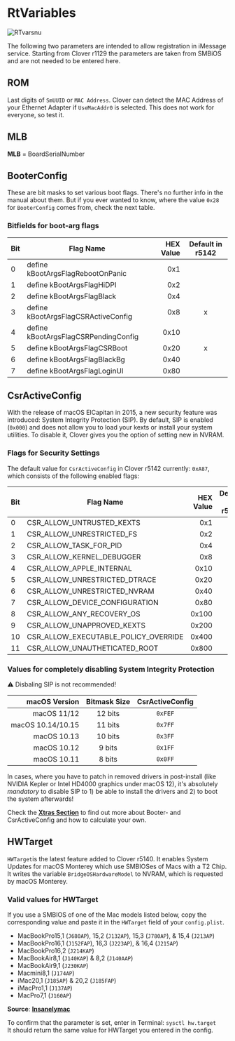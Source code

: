 # RtVariables
![RTvarsnu](https://user-images.githubusercontent.com/76865553/140332564-944c61eb-6168-4a12-b580-0f0744fd4fdf.png)

The following two parameters are intended to allow registration in iMessage service.
Starting from Clover r1129 the parameters are taken from SMBiOS and are not needed to be entered here.

## ROM
Last digits of `SmUUID` or `MAC Address`. Clover can detect the MAC Address of your Ethernet Adapter if `UseMacAddr0` is selected. This does not work for everyone, so test it.

## MLB
**MLB** = BoardSerialNumber

## BooterConfig
These are bit masks to set various boot flags. There's no further info in the manual about them. But if you ever wanted to know, where the value `0x28` for `BooterConfig` comes from, check the next table.

### Bitfields for boot-arg flags
|Bit| Flag Name | HEX Value  | Default in r5142
|---|-----------|-----------:|:-------------------:|
|0|define kBootArgsFlagRebootOnPanic    | 0x1|
|1|define kBootArgsFlagHiDPI            | 0x2|
|2|define kBootArgsFlagBlack            | 0x4|
|3|define kBootArgsFlagCSRActiveConfig  | 0x8|  x|
|4|define kBootArgsFlagCSRPendingConfig | 0x10|
|5|define kBootArgsFlagCSRBoot          | 0x20| x|
|6|define kBootArgsFlagBlackBg          | 0x40|
|7|define kBootArgsFlagLoginUI          | 0x80|

## CsrActiveConfig
With the release of macOS ElCapitan in 2015, a new security feature was introduced: System Integrity Protection (SIP). By default, SIP is enabled (`0x000`) and does not allow you to load your kexts or install your system utilities. To disable it, Clover gives you the option of setting new in NVRAM.

### Flags for Security Settings
The default value for `CsrActiveConfig` in Clover r5142 currently: `0xA87`, which consists of the following enabled flags:

|Bit| Flag Name | HEX Value | Default in r5142
|---|-----------|----------:|:---------------:|
|0|CSR_ALLOW_UNTRUSTED_KEXTS|0x1|x
|1|CSR_ALLOW_UNRESTRICTED_FS|0x2|x
|2|CSR_ALLOW_TASK_FOR_PID|0x4|x
|3|CSR_ALLOW_KERNEL_DEBUGGER|0x8|
|4|CSR_ALLOW_APPLE_INTERNAL|0x10|
|5|CSR_ALLOW_UNRESTRICTED_DTRACE |0x20|
|6|CSR_ALLOW_UNRESTRICTED_NVRAM|0x40|
|7|CSR_ALLOW_DEVICE_CONFIGURATION|0x80|x
|8|CSR_ALLOW_ANY_RECOVERY_OS|0x100|
|9|CSR_ALLOW_UNAPPROVED_KEXTS|0x200|x
|10|CSR_ALLOW_EXECUTABLE_POLICY_OVERRIDE|0x400|
|11|CSR_ALLOW_UNAUTHETICATED_ROOT|0x800|x

### Values for completely disabling System Integrity Protection
:warning: Disbaling SIP is not recommended!

| macOS Version     | Bitmask Size  | CsrActiveConfig |
|------------------:|:-------------:|:---------------:|
| macOS 11/12       | 12 bits       |         `0xFEF` |
| macOS 10.14/10.15 | 11 bits       |         `0x7FF` |
| macOS 10.13       | 10 bits       |         `0x3FF` |
| macOS 10.12       | 9 bits        |         `0x1FF` |
| macOS 10.11       | 8 bits        |         `0x0FF` |

In cases, where you have to patch in removed drivers in post-install (like NVIDIA Kepler or Intel HD4000 graphics under macOS 12), it's absolutely *mandatory* to disable SIP to 1) be able to install the drivers and 2) to boot the system afterwards!

Check the [**Xtras Section**](https://github.com/5T33Z0/Clover-Crate/tree/main/Xtras) to find out more about Booter- and CsrActiveConfig and how to calculate your own.

## HWTarget
`HWTarget`is the latest feature added to Clover r5140. It enables System Updates for macOS Monterey which use SMBIOSes of Macs with a T2 Chip. It writes the variable `BridgeOSHardwareModel` to NVRAM, which is requested by macOS Monterey. 

### Valid values for HWTarget
If you use a SMBIOS of one of the Mac models listed below, copy the corresponding value and paste it in the `HWTarget` field of your `config.plist`.

- MacBookPro15,1 (`J680AP`), 15,2 (`J132AP`), 15,3 (`J780AP`), & 15,4 (`J213AP`)
- MacBookPro16,1 (`J152FAP`), 16,3 (`J223AP`), & 16,4 (`J215AP`)
- MacBookPro16,2 (`J214KAP`)
- MacBookAir8,1 (`J140KAP`) & 8,2 (`J140AAP`) 
- MacBookAir9,1 (`J230KAP`) 
- Macmini8,1 (`J174AP`)
- iMac20,1 (`J185AP`) & 20,2 (`J185FAP`) 
- iMacPro1,1 (`J137AP`)
- MacPro7,1 (`J160AP`)

**Source**: [**Insanelymac**](https://www.insanelymac.com/forum/topic/284656-clover-general-discussion/?do=findComment&comment=2771041)

To confirm that the parameter is set, enter in Terminal: `sysctl hw.target`</br>
It should return the same value for HWTarget you entered in the config.
